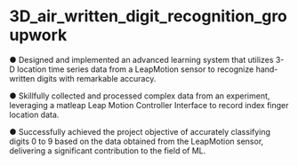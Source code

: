 # 3D_air_written_digit_recognition_groupwork
●	Designed and implemented an advanced learning system that utilizes 3-D location time series data from a LeapMotion sensor to recognize hand-written digits with remarkable accuracy.

●	Skillfully collected and processed complex data from an experiment, leveraging a matleap Leap Motion Controller Interface to record index finger location data.

●	Successfully achieved the project objective of accurately classifying digits 0 to 9 based on the data obtained from the LeapMotion sensor, delivering a significant contribution to the field of ML.
